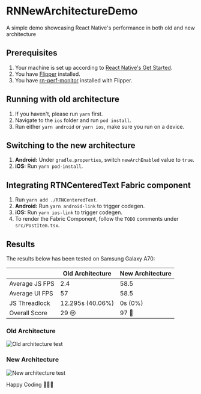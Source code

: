 # RNNewArchitectureDemo

A simple demo showcasing React Native's performance in both old and new architecture

## Prerequisites

1. Your machine is set up according to [React Native's Get Started](https://reactnative.dev/docs/environment-setup).
2. You have [Flipper](https://fbflipper.com/) installed.
3. You have [rn-perf-monitor](https://github.com/bamlab/react-native-flipper-performance-monitor#flipper) installed with Flipper.

## Running with old architecture

1.  If you haven't, please run `yarn` first.
2.  Navigate to the `ios` folder and run `pod install`.
3.  Run either `yarn android` or `yarn ios`, make sure you run on a device.

## Switching to the new architecture

1. **Android:** Under `gradle.properties`, switch `newArchEnabled` value to `true`.
2. **iOS:** Run `yarn pod-install`.

## Integrating RTNCenteredText Fabric component

1. Run `yarn add ./RTNCenteredText`.
2. **Android:** Run `yarn android-link` to trigger codegen.
3. **iOS:** Run `yarn ios-link` to trigger codegen.
4. To render the Fabric Component, follow the `TODO` comments under `src/PostItem.tsx`.

## Results

The results below has been tested on Samsung Galaxy A70:

|                | Old Architecture | New Architecture |
| -------------- | ---------------- | ---------------- |
| Average JS FPS | 2.4              | 58.5             |
| Average UI FPS | 57               | 58.5             |
| JS Threadlock  | 12.295s (40.06%) | 0s (0%)          |
| Overall Score  | 29 😔            | 97 🤩            |

### Old Architecture

![Old architecture test](https://media.giphy.com/media/IEhij7Z7SXHJlPnh97/giphy.gif)

### New Architecture

![New architecture test](https://media.giphy.com/media/6x5VKeB6QWjHfMh2Yb/giphy.gif)

Happy Coding 👨🏽‍💻
